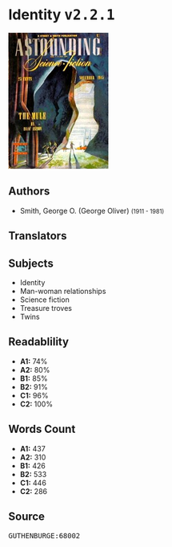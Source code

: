 # Identity <kbd>v2.2.1</kbd>

![](./cover.medium.jpg "")

## Authors


 - Smith, George O. (George Oliver) <small>(1911 - 1981)</small>

## Translators



## Subjects


 - Identity
 - Man-woman relationships
 - Science fiction
 - Treasure troves
 - Twins

## Readablility


 - **A1:** 74%
 - **A2:** 80%
 - **B1:** 85%
 - **B2:** 91%
 - **C1:** 96%
 - **C2:** 100%

## Words Count


 - **A1:** 437
 - **A2:** 310
 - **B1:** 426
 - **B2:** 533
 - **C1:** 446
 - **C2:** 286

## Source


<kbd>GUTHENBURGE:68002</kbd>
